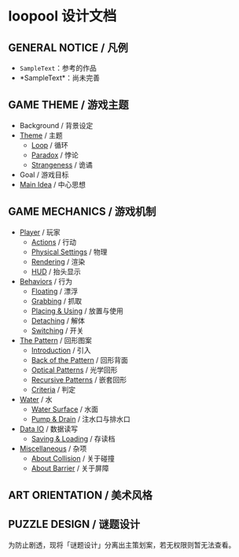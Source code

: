 # loopool 设计文档

## GENERAL NOTICE / 凡例
- `SampleText`：参考的作品
- \*SampleText\*：尚未完善

## GAME THEME / 游戏主题

- Background / 背景设定
- [Theme](Theme.md) / 主题
    - [Loop](Theme.md#loop-/-循环) / 循环
    - [Paradox](Theme.md#paradox-/-悖论) / 悖论
    - [Strangeness](Theme.md#strangeness-/-诡谲) / 诡谲
- Goal / 游戏目标
- [Main Idea](MainIdea.md) / 中心思想

## GAME MECHANICS / 游戏机制

- [Player](Player.md) / 玩家
    - [Actions](Player.md#actions-/-行动) / 行动
    - [Physical Settings](Player.md#physical-settings-/-物理) / 物理
    - [Rendering](Player.md#rendering-/-渲染) / 渲染
    - [HUD](Player.md#hud-/-抬头显示) / 抬头显示
- [Behaviors](Behaviors.md) / 行为
    - [Floating](Behaviors.md#floating-/-漂浮) / 漂浮
    - [Grabbing](Behaviors.md#grabbing-/-抓取) / 抓取
    - [Placing & Using](Behaviors.md#placing-&-using-/-放置与使用) / 放置与使用
    - [Detaching](Behaviors.md#detaching-/-解体) / 解体
    - [Switching](Behaviors.md#switching-/-开关) / 开关
- [The Pattern](Pattern.md) / 回形图案
    - [Introduction](Pattern.md#introduction-/-引入) / 引入
    - [Back of the Pattern](Pattern.md#back-of-the-pattern-/-回形背面) / 回形背面
    - [Optical Patterns](Pattern.md#optical-patterns-/-光学回形) / 光学回形
    - [Recursive Patterns](Pattern.md#recursive-patterns-/-嵌套回形) / 嵌套回形
    - [Criteria](Pattern.md#criteria-/-判定) / 判定
- [Water](Water.md) / 水
    - [Water Surface](Water.md#water-surface-/-水面) / 水面
    - [Pump & Drain](Water.md#pump-&-drain-/-注水口与排水口) / 注水口与排水口
- [Data IO](DataIO.md) / 数据读写
    - [Saving & Loading](DataIO.md#saving-&-loading-/-存读档) / 存读档
- [Miscellaneous](Miscellaneous_GM.md) / 杂项
    - [About Collision](Miscellaneous_GM.md#about-collision-/-关于碰撞) / 关于碰撞
    - [About Barrier](Miscellaneous_GM.md#about-barrier-/-关于屏障) / 关于屏障

## ART ORIENTATION / 美术风格

## PUZZLE DESIGN / 谜题设计

为防止剧透，现将「谜题设计」分离出主策划案，若无权限则暂无法查看。
